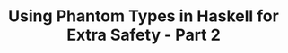 ---
title: Using Phantom Types in Haskell for Extra Safety - Part 2
url: http://blog.jakubarnold.cz/2014/07/10/using-phantom-types-in-haskell-for-extra-safety-part-2.html
authors:
- Jakub Arnold
type: article
tags:
- phantom types
doHaskell-type: blog post
dohaskell-year: 2014
---